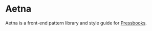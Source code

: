 # Aetna

Aetna is a front-end pattern library and style guide for [Pressbooks][1].

[1]: https://pressbooks.org
